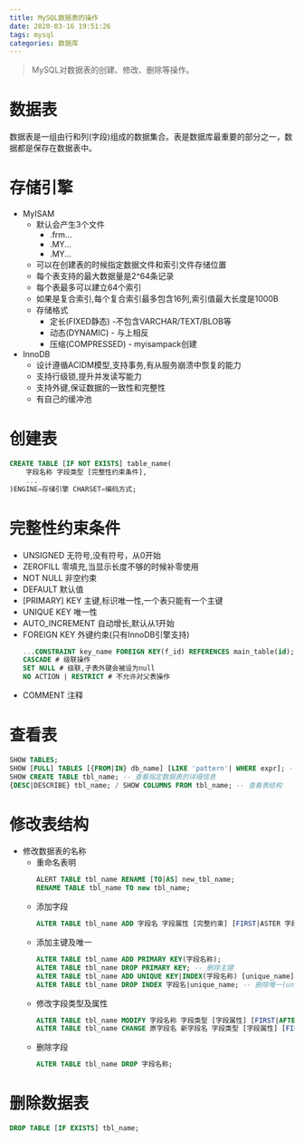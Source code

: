 ```yaml
---
title: MySQL数据表的操作
date: 2020-03-16 19:51:26
tags: mysql
categories: 数据库
---
```

>MySQL对数据表的创建、修改、删除等操作。

<!--more-->
# 数据表
数据表是一组由行和列(字段)组成的数据集合。表是数据库最重要的部分之一，数据都是保存在数据表中。

# 存储引擎
- MyISAM
  * 默认会产生3个文件
     + .frm...
     + .MY...
     + .MY...
  * 可以在创建表的时候指定数据文件和索引文件存储位置
  * 每个表支持的最大数据量是2^64条记录
  * 每个表最多可以建立64个索引
  * 如果是复合索引,每个复合索引最多包含16列,索引值最大长度是1000B
  * 存储格式
    + 定长(FIXED静态) -不包含VARCHAR/TEXT/BLOB等
    + 动态(DYNAMIC) - 与上相反
    + 压缩(COMPRESSED) - myisampack创建
- InnoDB
  * 设计遵循ACIDM模型,支持事务,有从服务崩溃中恢复的能力
  * 支持行级锁,提升并发读写能力
  * 支持外键,保证数据的一致性和完整性
  * 有自己的缓冲池

# 创建表
```sql
CREATE TABLE [IF NOT EXISTS] table_name(
    字段名称 字段类型 [完整性约束条件],
    ...
)ENGINE=存储引擎 CHARSET=编码方式;
```

# 完整性约束条件
- UNSIGNED 无符号,没有符号，从0开始
- ZEROFILL 零填充,当显示长度不够的时候补零使用
- NOT NULL 非空约束
- DEFAULT 默认值
- [PRIMARY] KEY 主键,标识唯一性,一个表只能有一个主键
- UNIQUE KEY 唯一性
- AUTO_INCREMENT 自动增长,默认从1开始
- FOREIGN KEY 外键约束(只有InnoDB引擎支持)
  ```sql
  ...CONSTRAINT key_name FOREIGN KEY(f_id) REFERENCES main_table(id);
  CASCADE # 级联操作
  SET NULL # 级联,子表外键会被设为null
  NO ACTION | RESTRICT # 不允许对父表操作
  ```
- COMMENT 注释


# 查看表
```sql
SHOW TABLES;
SHOW [FULL] TABLES [{FROM|IN} db_name] [LIKE 'pattern'| WHERE expr]; -- 完整方式
SHOW CREATE TABLE tbl_name; -- 查看指定数据表的详细信息
{DESC|DESCRIBE} tbl_name; / SHOW COLUMNS FROM tbl_name; -- 查看表结构 
```

# 修改表结构
- 修改数据表的名称
  * 重命名表明
    ```sql
    ALERT TABLE tbl_name RENAME [TO|AS] new_tbl_name;
    RENAME TABLE tbl_name TO new tbl_name;
    ```
  * 添加字段
    ```sql
    ALTER TABLE tbl_name ADD 字段名 字段属性 [完整约束] [FIRST|ASTER 字段名];
    ```
  * 添加主键及唯一
    ```sql
    ALTER TABLE tbl_name ADD PRIMARY KEY(字段名称);
    ALTER TABLE tbl_name DROP PRIMARY KEY; -- 删除主键
    ALTER TABLE tbl_name ADD UNIQUE KEY|INDEX(字段名称) [unique_name];
    ALTER TABLE tbl_name DROP INDEX 字段名|unique_name; -- 删除唯一(unique_name默认是字段名)
    ```  
  * 修改字段类型及属性
    ```sql
    ALTER TABLE tbl_name MODIFY 字段名称 字段类型 [字段属性] [FIRST|AFTER 字段名称];
    ALTER TABLE tbl_name CHANGE 原字段名 新字段名 字段类型 [字段属性] [FIRST|AFTER 字段名称]; -- 可以重命名字段名称
    ```  
  * 删除字段
     ```sql
     ALTER TABLE tbl_name DROP 字段名称;
     ``` 

# 删除数据表
```sql
DROP TABLE [IF EXISTS] tbl_name;
```
